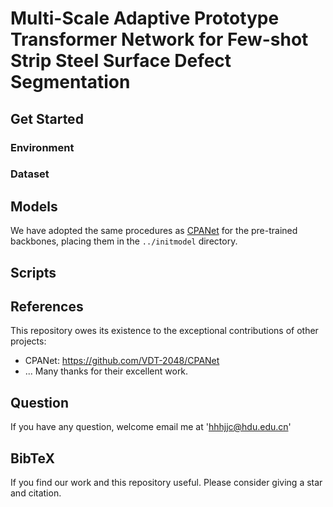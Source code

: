 # Multi-Scale Adaptive Prototype Transformer Network for Few-shot Strip Steel Surface Defect Segmentation





## Get Started

### Environment

### Dataset

## Models

We have adopted the same procedures as [CPANet](https://github.com/VDT-2048/CPANet) for the pre-trained backbones, placing them in the `../initmodel` directory. 

## Scripts

## References

This repository owes its existence to the exceptional contributions of other projects:

* CPANet: https://github.com/VDT-2048/CPANet
* ...
Many thanks for their excellent work.

## Question
If you have any question, welcome email me at 'hhhjjc@hdu.edu.cn'


## BibTeX

If you find our work and this repository useful. Please consider giving a star and citation.

```bibtex

```
